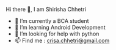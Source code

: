 Hi there 👋,   I am Shirisha Chhetri
 
- 🔭 I’m currently a BCA student
- 🌱 I’m learning Android Development
- 🤔 I’m looking for help with python
- 📫 Find me : crisa.chhetri@gmail.com
